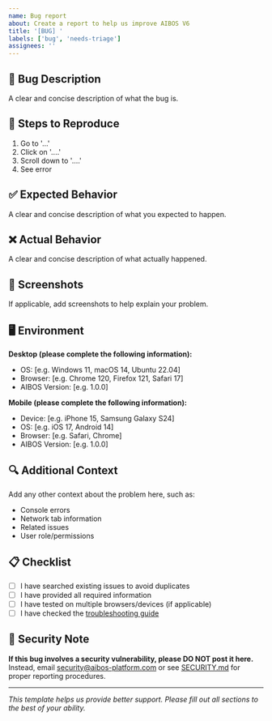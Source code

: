```yaml
---
name: Bug report
about: Create a report to help us improve AIBOS V6
title: '[BUG] '
labels: ['bug', 'needs-triage']
assignees: ''
---
```


## 🐛 Bug Description

A clear and concise description of what the bug is.

## 🔄 Steps to Reproduce

1. Go to '...'
2. Click on '....'
3. Scroll down to '....'
4. See error

## ✅ Expected Behavior

A clear and concise description of what you expected to happen.

## ❌ Actual Behavior

A clear and concise description of what actually happened.

## 📸 Screenshots

If applicable, add screenshots to help explain your problem.

## 🖥️ Environment

**Desktop (please complete the following information):**
- OS: [e.g. Windows 11, macOS 14, Ubuntu 22.04]
- Browser: [e.g. Chrome 120, Firefox 121, Safari 17]
- AIBOS Version: [e.g. 1.0.0]

**Mobile (please complete the following information):**
- Device: [e.g. iPhone 15, Samsung Galaxy S24]
- OS: [e.g. iOS 17, Android 14]
- Browser: [e.g. Safari, Chrome]
- AIBOS Version: [e.g. 1.0.0]

## 🔍 Additional Context

Add any other context about the problem here, such as:
- Console errors
- Network tab information
- Related issues
- User role/permissions

## 📋 Checklist

- [ ] I have searched existing issues to avoid duplicates
- [ ] I have provided all required information
- [ ] I have tested on multiple browsers/devices (if applicable)
- [ ] I have checked the [troubleshooting guide](./docs/troubleshooting.md)

## 🔐 Security Note

**If this bug involves a security vulnerability, please DO NOT post it here.**
Instead, email security@aibos-platform.com or see [SECURITY.md](./SECURITY.md) for proper reporting procedures.

---

*This template helps us provide better support. Please fill out all sections to the best of your ability.* 